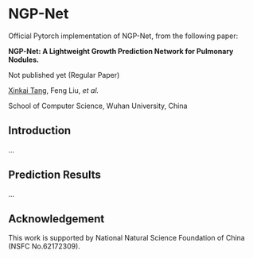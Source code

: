 # NGP-Net
Official Pytorch implementation of NGP-Net, from the following paper:

**NGP-Net: A Lightweight Growth Prediction Network for Pulmonary Nodules.**

Not published yet (Regular Paper)

[Xinkai Tang](https://xinkai-tang.github.io), Feng Liu, *et al.*

School of Computer Science, Wuhan University, China


## Introduction
...


## Prediction Results
...


## Acknowledgement
This work is supported by National Natural Science Foundation of China (NSFC No.62172309).

